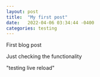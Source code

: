```yaml
---
layout: post
title:  "My first post"
date:   2022-04-06 03:34:44 -0400
categories: testing
---
```


First blog post

Just checking the functionality

"testing live reload"